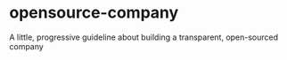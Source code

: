 # opensource-company
A little, progressive guideline about building a transparent, open-sourced company
